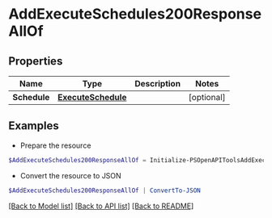 # AddExecuteSchedules200ResponseAllOf
## Properties

Name | Type | Description | Notes
------------ | ------------- | ------------- | -------------
**Schedule** | [**ExecuteSchedule**](ExecuteSchedule.md) |  | [optional] 

## Examples

- Prepare the resource
```powershell
$AddExecuteSchedules200ResponseAllOf = Initialize-PSOpenAPIToolsAddExecuteSchedules200ResponseAllOf  -Schedule null
```

- Convert the resource to JSON
```powershell
$AddExecuteSchedules200ResponseAllOf | ConvertTo-JSON
```

[[Back to Model list]](../README.md#documentation-for-models) [[Back to API list]](../README.md#documentation-for-api-endpoints) [[Back to README]](../README.md)

